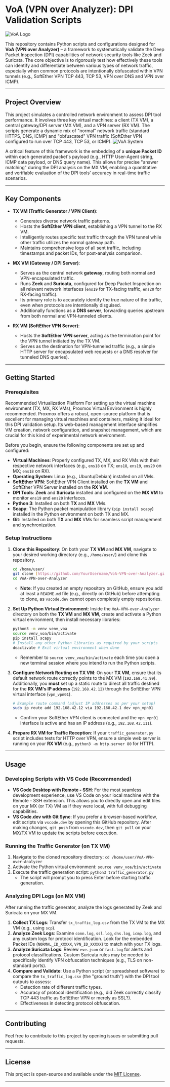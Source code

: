 # VoA (VPN over Analyzer): DPI Validation Scripts
![VoA Logo](https://github.com/at-nifty/VoA-VPN-over-Analyzer/blob/main/Photo/VoA%20Logo.png?raw=true)

This repository contains Python scripts and configurations designed for **VoA (VPN over Analyzer)** – a framework to systematically validate the Deep Packet Inspection (DPI) capabilities of network security tools like Zeek and Suricata. The core objective is to rigorously test how effectively these tools can identify and differentiate between various types of network traffic, especially when common protocols are intentionally obfuscated within VPN tunnels (e.g., SoftEther VPN TCP 443, TCP 53, VPN over DNS and VPN over ICMP).

---

## Project Overview

This project simulates a controlled network environment to assess DPI tool performance. It involves three key virtual machines: a client (TX VM), a central gateway/DPI server (MX VM), and a VPN server (RX VM). The scripts generate a dynamic mix of "normal" network traffic (standard HTTPS, DNS, ICMP) and "obfuscated" VPN traffic (SoftEther VPN configured to run over TCP 443, TCP 53, or ICMP).
![VoA System](https://github.com/at-nifty/VoA-VPN-over-Analyzer/blob/main/Photo/VoA%20System.png?raw=true)

A critical feature of this framework is the embedding of a **unique Packet ID** within each generated packet's payload (e.g., HTTP User-Agent string, ICMP data payload, or DNS query name). This allows for precise "answer matching" during the DPI analysis on the MX VM, enabling a quantitative and verifiable evaluation of the DPI tools' accuracy in real-time traffic scenarios.

---

## Key Components

* **TX VM (Traffic Generator / VPN Client)**:
    * Generates diverse network traffic patterns.
    * Hosts the **SoftEther VPN client**, establishing a VPN tunnel to the RX VM.
    * Intelligently routes specific test traffic through the VPN tunnel while other traffic utilizes the normal gateway path.
    * Maintains comprehensive logs of all sent traffic, including timestamps and packet IDs, for post-analysis comparison.

* **MX VM (Gateway / DPI Server)**:
    * Serves as the central network **gateway**, routing both normal and VPN-encapsulated traffic.
    * Runs **Zeek** and **Suricata**, configured for Deep Packet Inspection on all relevant network interfaces (`ens19` for TX-facing traffic, `ens20` for RX-facing traffic).
    * Its primary role is to accurately identify the true nature of the traffic, even when protocols are intentionally disguised.
    * Additionally functions as a **DNS server**, forwarding queries upstream from both normal and VPN-tunneled clients.

* **RX VM (SoftEther VPN Server)**:
    * Hosts the **SoftEther VPN server**, acting as the termination point for the VPN tunnel initiated by the TX VM.
    * Serves as the destination for VPN-tunneled traffic (e.g., a simple HTTP server for encapsulated web requests or a DNS resolver for tunneled DNS queries).

---

## Getting Started

### Prerequisites

Recommended Virtualization Platform
For setting up the virtual machine environment (TX, MX, RX VMs), Proxmox Virtual Environment is highly recommended. Proxmox offers a robust, open-source platform that is excellent for managing virtual machines and containers, making it ideal for this DPI validation setup. Its web-based management interface simplifies VM creation, network configuration, and snapshot management, which are crucial for this kind of experimental network environment.

Before you begin, ensure the following components are set up and configured:

* **Virtual Machines**: Properly configured TX, MX, and RX VMs with their respective network interfaces (e.g., `ens18` on TX; `ens18`, `ens19`, `ens20` on MX; `ens18` on RX).
* **Operating System**: Linux (e.g., Ubuntu/Debian) installed on all VMs.
* **SoftEther VPN**: SoftEther VPN Client installed on the **TX VM** and SoftEther VPN Server installed on the **RX VM**.
* **DPI Tools**: **Zeek** and **Suricata** installed and configured on the **MX VM** to monitor `ens19` and `ens20` interfaces.
* **Python 3**: Installed on both **TX** and **MX** VMs.
* **Scapy**: The Python packet manipulation library (`pip install scapy`) installed in the Python environment on both TX and MX.
* **Git**: Installed on both **TX** and **MX** VMs for seamless script management and synchronization.

### Setup Instructions

1.  **Clone this Repository**:
    On both your **TX VM** and **MX VM**, navigate to your desired working directory (e.g., `/home/user/`) and clone this repository.
    ```bash
    cd /home/user/
    git clone [https://github.com/YourUsername/VoA-VPN-over-Analyzer.git](https://github.com/YourUsername/VoA-VPN-over-Analyzer.git) # IMPORTANT: Replace with your actual repository URL
    cd VoA-VPN-over-Analyzer
    ```
    * **Note**: If you created an empty repository on GitHub, ensure you add at least a `README.md` file (e.g., directly on GitHub) before attempting to clone, as `vscode.dev` cannot open completely empty repositories.

2.  **Set Up Python Virtual Environment**:
    Inside the `VoA-VPN-over-Analyzer` directory on both the **TX VM** and **MX VM**, create and activate a Python virtual environment, then install necessary libraries:
    ```bash
    python3 -m venv venv_voa
    source venv_voa/bin/activate
    pip install scapy
    # Install any other Python libraries as required by your scripts
    deactivate # Exit virtual environment when done
    ```
    * Remember to `source venv_voa/bin/activate` each time you open a new terminal session where you intend to run the Python scripts.

3.  **Configure Network Routing on TX VM**:
    On your **TX VM**, ensure that its default network route correctly points to the MX VM (`192.168.41.99`). Additionally, you **must** set up a static route to direct all traffic destined for the **RX VM's IP address** (`192.168.42.12`) through the SoftEther VPN virtual interface (`vpn_vpn01`).
    ```bash
    # Example route command (adjust IP addresses as per your setup)
    sudo ip route add 192.168.42.12 via 192.168.42.1 dev vpn_vpn01
    ```
    * Confirm your SoftEther VPN client is connected and the `vpn_vpn01` interface is active and has an IP address (e.g., `192.168.42.111`).

4.  **Prepare RX VM for Traffic Reception**:
    If your `traffic_generator.py` script includes tests for HTTP over VPN, ensure a simple web server is running on your **RX VM** (e.g., `python3 -m http.server 80` for HTTP).

---

## Usage

### Developing Scripts with VS Code (Recommended)

* **VS Code Desktop with Remote - SSH**: For the most seamless development experience, use VS Code on your local machine with the Remote - SSH extension. This allows you to directly open and edit files on your MX (or TX) VM as if they were local, with full debugging capabilities.
* **VS Code.dev with Git Sync**: If you prefer a browser-based workflow, edit scripts via `vscode.dev` by opening this GitHub repository. After making changes, `git push` from `vscode.dev`, then `git pull` on your MX/TX VM to update the scripts before execution.

### Running the Traffic Generator (on TX VM)

1.  Navigate to the cloned repository directory: `cd /home/user/VoA-VPN-over-Analyzer`
2.  Activate the Python virtual environment: `source venv_voa/bin/activate`
3.  Execute the traffic generation script: `python3 traffic_generator.py`
    * The script will prompt you to press Enter before starting traffic generation.

### Analyzing DPI Logs (on MX VM)

After running the traffic generator, analyze the logs generated by Zeek and Suricata on your MX VM.

1.  **Collect TX Logs**: Transfer `tx_traffic_log.csv` from the TX VM to the MX VM (e.g., using `scp`).
2.  **Analyze Zeek Logs**: Examine `conn.log`, `ssl.log`, `dns.log`, `icmp.log`, and any custom logs for protocol identification. Look for the embedded Packet IDs (`NORMAL_ID_XXXXX`, `VPN_ID_XXXXX`) to match with your TX logs.
3.  **Analyze Suricata Logs**: Review `eve.json` or `fast.log` for alerts and protocol classifications. Custom Suricata rules may be needed to specifically identify VPN obfuscation techniques (e.g., TLS on non-standard ports).
4.  **Compare and Validate**: Use a Python script (or spreadsheet software) to compare the `tx_traffic_log.csv` (the "ground truth") with the DPI tool outputs to assess:
    * Detection rate of different traffic types.
    * Accuracy of protocol identification (e.g., did Zeek correctly classify TCP 443 traffic as SoftEther VPN or merely as SSL?).
    * Effectiveness in detecting protocol obfuscation.

---

## Contributing

Feel free to contribute to this project by opening issues or submitting pull requests.

---

## License

This project is open-source and available under the [MIT License](LICENSE).

---